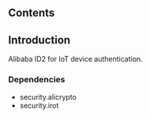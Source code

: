 ## Contents

## Introduction
Alibaba ID2 for IoT device authentication.

### Dependencies
- security.alicrypto
- security.irot

